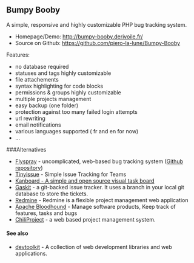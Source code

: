 ## Bumpy Booby
A simple, responsive and highly customizable PHP bug tracking system.


  * Homepage/Demo: http://bumpy-booby.derivoile.fr/
  * Source on Github: https://github.com/piero-la-lune/Bumpy-Booby

Features:

   * no database required
   * statuses and tags highly customizable
   * file attachements
   * syntax highlighting for code blocks
   * permissions & groups highly customizable
   * multiple projects management
   * easy backup (one folder)
   * protection against too many failed login attempts
   * url rewriting
   * email notifications
   * various languages supported ( fr and en for now)
   * …


###Alternatives
  * [Flyspray](http://www.flyspray.org/) - uncomplicated, web-based bug tracking system ([Github repository](https://github.com/Flyspray/flyspray))
  * [Tinyissue](https://github.com/mikelbring/tinyissue) - Simple Issue Tracking for Teams
  * [Kanboard - A simple and open source visual task board](http://kanboard.net/)
  * [Gaskit](https://github.com/bkeepers/gaskit) - a git-backed issue tracker. It uses a branch in your local git database to store the tickets.
  * [Redmine](http://www.redmine.org/) - Redmine is a flexible project management web application
  * [Apache Bloodhound](https://bloodhound.apache.org/) - Manage software products, Keep track of features, tasks and bugs
  * [ChiliProject](https://www.chiliproject.org/) - a web based project management system.


#### See also
  * [devtoolkit](https://github.com/nodiscc/devtoolkit) - A collection of web development libraries and web applications.
